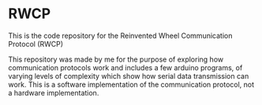 # RWCP
This is the code repository for the Reinvented Wheel Communication Protocol (RWCP)


This repository was made by me for the purpose of exploring how communication protocols work and includes a few arduino programs, of varying levels of complexity which show how serial data transmission can work. This is a software implementation of the communication protocol, not a hardware implementation.
